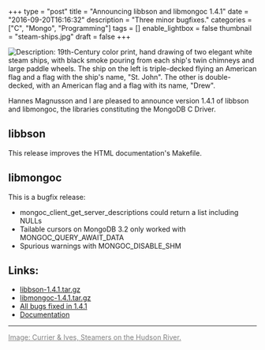 +++
type = "post"
title = "Announcing libbson and libmongoc 1.4.1"
date = "2016-09-20T16:16:32"
description = "Three minor bugfixes."
categories = ["C", "Mongo", "Programming"]
tags = []
enable_lightbox = false
thumbnail = "steam-ships.jpg"
draft = false
+++

<p><img alt="Description: 19th-Century color print, hand drawing of two elegant white steam ships, with black smoke pouring from each ship's twin chimneys and large paddle wheels. The ship on the left is triple-decked flying an American flag and a flag with the ship's name, &quot;St. John&quot;. The other is double-decked, with an American flag and a flag with its name, &quot;Drew&quot;." src="steam-ships.jpg" /></p>
<p>Hannes Magnusson and I are pleased to announce version 1.4.1 of libbson and libmongoc, the libraries
constituting the MongoDB C Driver.</p>
<h2 id="libbson">libbson</h2>
<p>This release improves the HTML documentation's Makefile.</p>
<h2 id="libmongoc">libmongoc</h2>
<p>This is a bugfix release:</p>
<ul>
<li>mongoc_client_get_server_descriptions could return a list including NULLs</li>
<li>Tailable cursors on MongoDB 3.2 only worked with MONGOC_QUERY_AWAIT_DATA</li>
<li>Spurious warnings with MONGOC_DISABLE_SHM</li>
</ul>
<h2 id="links">Links:</h2>
<ul>
<li><a href="https://github.com/mongodb/libbson/releases/download/1.4.1/libbson-1.4.1.tar.gz">libbson-1.4.1.tar.gz</a></li>
<li><a href="https://github.com/mongodb/mongo-c-driver/releases/download/1.4.1/mongo-c-driver-1.4.1.tar.gz">libmongoc-1.4.1.tar.gz</a></li>
<li><a href="https://jira.mongodb.org/issues/?jql=project%20%3D%20CDRIVER%20AND%20fixVersion%20%3D%201.4.1%20ORDER%20BY%20due%20ASC%2C%20priority%20DESC%2C%20created%20ASC">All bugs fixed in 1.4.1</a></li>
<li><a href="http://mongoc.org/">Documentation</a></li>
</ul>
<hr />
<p><a style="color: gray" href="http://www.albanyinstitute.org/details/items/the-grandest-palace-drawing-room-steamers-in-the-world-dre.html">Image: Currier &amp; Ives, Steamers on the Hudson River.</a></p>
    